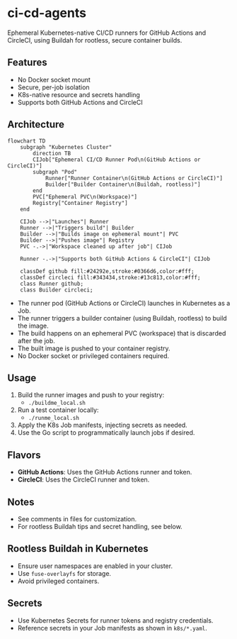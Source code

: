 # ci-cd-agents

Ephemeral Kubernetes-native CI/CD runners for GitHub Actions and CircleCI, using Buildah for rootless, secure container builds.

## Features
- No Docker socket mount
- Secure, per-job isolation
- K8s-native resource and secrets handling
- Supports both GitHub Actions and CircleCI

## Architecture

```mermaid
flowchart TD
    subgraph "Kubernetes Cluster"
        direction TB
        CIJob["Ephemeral CI/CD Runner Pod\n(GitHub Actions or CircleCI)"]
        subgraph "Pod"
            Runner["Runner Container\n(GitHub Actions or CircleCI)"]
            Builder["Builder Container\n(Buildah, rootless)"]
        end
        PVC["Ephemeral PVC\n(Workspace)"]
        Registry["Container Registry"]
    end
    
    CIJob -->|"Launches"| Runner
    Runner -->|"Triggers build"| Builder
    Builder -->|"Builds image on ephemeral mount"| PVC
    Builder -->|"Pushes image"| Registry
    PVC -.->|"Workspace cleaned up after job"| CIJob
    
    Runner -.->|"Supports both GitHub Actions & CircleCI"| CIJob
    
    classDef github fill:#24292e,stroke:#0366d6,color:#fff;
    classDef circleci fill:#343434,stroke:#13c813,color:#fff;
    class Runner github;
    class Builder circleci;
```

- The runner pod (GitHub Actions or CircleCI) launches in Kubernetes as a Job.
- The runner triggers a builder container (using Buildah, rootless) to build the image.
- The build happens on an ephemeral PVC (workspace) that is discarded after the job.
- The built image is pushed to your container registry.
- No Docker socket or privileged containers required.

## Usage
1. Build the runner images and push to your registry:
   - `./buildme_local.sh`
2. Run a test container locally:
   - `./runme_local.sh`
3. Apply the K8s Job manifests, injecting secrets as needed.
4. Use the Go script to programmatically launch jobs if desired.

## Flavors
- **GitHub Actions**: Uses the GitHub Actions runner and token.
- **CircleCI**: Uses the CircleCI runner and token.

## Notes
- See comments in files for customization.
- For rootless Buildah tips and secret handling, see below.

## Rootless Buildah in Kubernetes
- Ensure user namespaces are enabled in your cluster.
- Use `fuse-overlayfs` for storage.
- Avoid privileged containers.

## Secrets
- Use Kubernetes Secrets for runner tokens and registry credentials.
- Reference secrets in your Job manifests as shown in `k8s/*.yaml`. 
